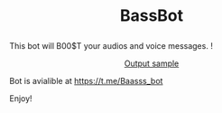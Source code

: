# <p align="center">BassBot

This bot will B00$T your audios and voice messages.
!<p align="center">[Output sample](https://github.com/karaz159/bass_bot/blob/master/pic/tutor.gif)

Bot is avialible at https://t.me/Baasss_bot

Enjoy!
